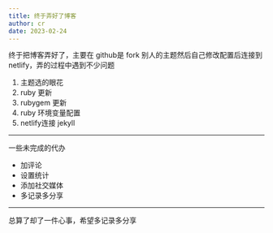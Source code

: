 ```yaml
---
title: 终于弄好了博客
author: cr
date: 2023-02-24 
---
```


终于把博客弄好了，主要在 github是 fork 别人的主题然后自己修改配置后连接到netlify，弄的过程中遇到不少问题
1. 主题选的眼花
2. ruby 更新
3. rubygem 更新
4. ruby 环境变量配置
5. netlify连接 jekyll
------

一些未完成的代办
- 加评论
- 设置统计
- 添加社交媒体
- 多记录多分享

------
总算了却了一件心事，希望多记录多分享
